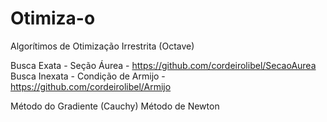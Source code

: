 # Otimiza-o
Algorítimos de Otimização Irrestrita (Octave)

Busca Exata - Seção Áurea - https://github.com/cordeirolibel/SecaoAurea
Busca Inexata - Condição de Armijo - https://github.com/cordeirolibel/Armijo

Método do Gradiente (Cauchy)
Método de Newton
